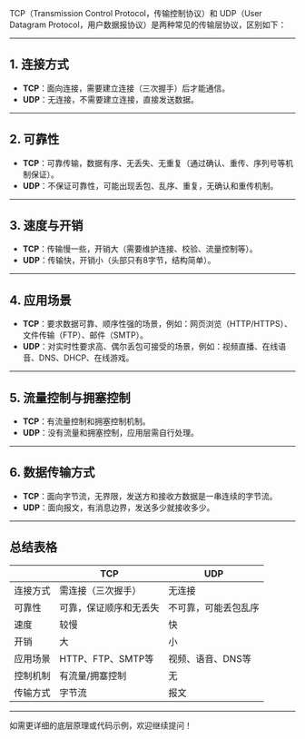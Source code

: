 TCP（Transmission Control Protocol，传输控制协议）和 UDP（User Datagram Protocol，用户数据报协议）是两种常见的传输层协议，区别如下：

---

## 1. 连接方式
- **TCP**：面向连接，需要建立连接（三次握手）后才能通信。
- **UDP**：无连接，不需要建立连接，直接发送数据。

---

## 2. 可靠性
- **TCP**：可靠传输，数据有序、无丢失、无重复（通过确认、重传、序列号等机制保证）。
- **UDP**：不保证可靠性，可能出现丢包、乱序、重复，无确认和重传机制。

---

## 3. 速度与开销
- **TCP**：传输慢一些，开销大（需要维护连接、校验、流量控制等）。
- **UDP**：传输快，开销小（头部只有8字节，结构简单）。

---

## 4. 应用场景
- **TCP**：要求数据可靠、顺序性强的场景，例如：网页浏览（HTTP/HTTPS）、文件传输（FTP）、邮件（SMTP）。
- **UDP**：对实时性要求高、偶尔丢包可接受的场景，例如：视频直播、在线语音、DNS、DHCP、在线游戏。

---

## 5. 流量控制与拥塞控制
- **TCP**：有流量控制和拥塞控制机制。
- **UDP**：没有流量和拥塞控制，应用层需自行处理。

---

## 6. 数据传输方式
- **TCP**：面向字节流，无界限，发送方和接收方数据是一串连续的字节流。
- **UDP**：面向报文，有消息边界，发送多少就接收多少。

---

## 总结表格

|          | TCP                    | UDP                  |
| -------- | ---------------------- | -------------------- |
| 连接方式 | 需连接（三次握手）     | 无连接               |
| 可靠性   | 可靠，保证顺序和无丢失 | 不可靠，可能丢包乱序 |
| 速度     | 较慢                   | 快                   |
| 开销     | 大                     | 小                   |
| 应用场景 | HTTP、FTP、SMTP等      | 视频、语音、DNS等    |
| 控制机制 | 有流量/拥塞控制        | 无                   |
| 传输方式 | 字节流                 | 报文                 |

---

如需更详细的底层原理或代码示例，欢迎继续提问！